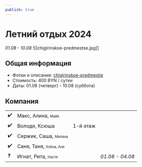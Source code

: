 ```yaml
---
publish: true
---
```

# Летний отдых 2024
_01.08 - 10.08_
![[chigirinskoe-predmestse.jpg]]
## Общая информация
- Фотки и описание: [chigirinskoe-predmestie](https://belkraj.by/chigirinskoe-predmestie)
- Стоимость: 400 BYN / сутки
- Даты: 01.08 (четверг) - 10.08 (суббота)
## Компания
|     |                                                              |          |                 |
| --- | ------------------------------------------------------------ | -------- | --------------- |
| ✔️  | Макс, Алина, <span style="font-size:0.7em;">Майя</span>      |          |                 |
| ✔️  | Володя, Ксюша                                                | 1-й этаж |                 |
| ✔️  | Сержик, Саша, <span style="font-size:0.7em;">Милана</span>   |          |                 |
| ✔️  | Саня, Таня, <span style="font-size:0.7em;">Алёна, Аня</span> |          |                 |
| ❓   | Игнат, Рита, <span style="font-size:0.7em;">Настя</span>     |          | *01.08 - 04.08* |
